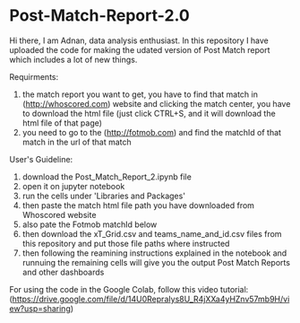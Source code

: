 # Post-Match-Report-2.0
Hi there, I am Adnan, data analysis enthusiast. In this repository I have uploaded the code for making the udated version of Post Match report which includes a lot of new things.

Requirments:
1. the match report you want to get, you have to find that match in (http://whoscored.com) website and clicking the match center, you have to download the html file (just click CTRL+S, and it will download the html file of that page)
2. you need to go to the (http://fotmob.com) and find the matchId of that match in the url of that match

User's Guideline:
1. download the Post_Match_Report_2.ipynb file
2. open it on jupyter notebook
3. run the cells under 'Libraries and Packages'
4. then paste the match html file path you have downloaded from Whoscored website
5. also pate the Fotmob matchId below
6. then download the xT_Grid.csv and teams_name_and_id.csv files from this repository and put those file paths where instructed
7. then following the reamining instructions explained in the notebook and runnuing the remaining cells will give you the output Post Match Reports and other dashboards


For using the code in the Google Colab, follow this video tutorial: (https://drive.google.com/file/d/14U0RepraIys8U_R4jXXa4yHZnv57mb9H/view?usp=sharing)
